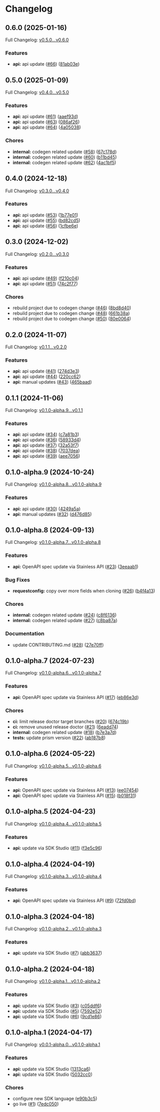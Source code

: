 # Changelog

## 0.6.0 (2025-01-16)

Full Changelog: [v0.5.0...v0.6.0](https://github.com/riza-io/riza-api-go/compare/v0.5.0...v0.6.0)

### Features

* **api:** api update ([#66](https://github.com/riza-io/riza-api-go/issues/66)) ([81ab03e](https://github.com/riza-io/riza-api-go/commit/81ab03e250dd9279a759c4686b6985daa1b7a85f))

## 0.5.0 (2025-01-09)

Full Changelog: [v0.4.0...v0.5.0](https://github.com/riza-io/riza-api-go/compare/v0.4.0...v0.5.0)

### Features

* **api:** api update ([#61](https://github.com/riza-io/riza-api-go/issues/61)) ([aaef93d](https://github.com/riza-io/riza-api-go/commit/aaef93dc5ba0e981369c727be47185a9cbd8d1ad))
* **api:** api update ([#63](https://github.com/riza-io/riza-api-go/issues/63)) ([086af26](https://github.com/riza-io/riza-api-go/commit/086af26e109f8f33513ea2a673756c6a9f23c0f9))
* **api:** api update ([#64](https://github.com/riza-io/riza-api-go/issues/64)) ([4a05038](https://github.com/riza-io/riza-api-go/commit/4a050386b642467633ae8f6b75570a53c3249f73))


### Chores

* **internal:** codegen related update ([#58](https://github.com/riza-io/riza-api-go/issues/58)) ([67c178d](https://github.com/riza-io/riza-api-go/commit/67c178db0dfe3d38d936a2c6ded06b2febfa7419))
* **internal:** codegen related update ([#60](https://github.com/riza-io/riza-api-go/issues/60)) ([b11bd45](https://github.com/riza-io/riza-api-go/commit/b11bd45f65c7ceb74125c10227555324a0a6c4a0))
* **internal:** codegen related update ([#62](https://github.com/riza-io/riza-api-go/issues/62)) ([4ac1bf5](https://github.com/riza-io/riza-api-go/commit/4ac1bf55512a25b5a37da479bfc61d5325e6282d))

## 0.4.0 (2024-12-18)

Full Changelog: [v0.3.0...v0.4.0](https://github.com/riza-io/riza-api-go/compare/v0.3.0...v0.4.0)

### Features

* **api:** api update ([#53](https://github.com/riza-io/riza-api-go/issues/53)) ([1b77e01](https://github.com/riza-io/riza-api-go/commit/1b77e01a8e8b6a0ae669e75dd791a70b39d29b8e))
* **api:** api update ([#55](https://github.com/riza-io/riza-api-go/issues/55)) ([bd82cd5](https://github.com/riza-io/riza-api-go/commit/bd82cd5692422a0ff5db0717601158bbef185069))
* **api:** api update ([#56](https://github.com/riza-io/riza-api-go/issues/56)) ([1cfbe6e](https://github.com/riza-io/riza-api-go/commit/1cfbe6eac34a9bc6e2132ab5407ee8d07b4579f3))

## 0.3.0 (2024-12-02)

Full Changelog: [v0.2.0...v0.3.0](https://github.com/riza-io/riza-api-go/compare/v0.2.0...v0.3.0)

### Features

* **api:** api update ([#49](https://github.com/riza-io/riza-api-go/issues/49)) ([f210c04](https://github.com/riza-io/riza-api-go/commit/f210c047c22fce6a9c7baff3c6e818e50a685544))
* **api:** api update ([#51](https://github.com/riza-io/riza-api-go/issues/51)) ([74c2f77](https://github.com/riza-io/riza-api-go/commit/74c2f77f0fc3aa80de1da6001a3638736a09d5fc))


### Chores

* rebuild project due to codegen change ([#46](https://github.com/riza-io/riza-api-go/issues/46)) ([8bd8d40](https://github.com/riza-io/riza-api-go/commit/8bd8d40bf2491e1c5a01abb56c85e7cfb7525d1c))
* rebuild project due to codegen change ([#48](https://github.com/riza-io/riza-api-go/issues/48)) ([661b38a](https://github.com/riza-io/riza-api-go/commit/661b38a6511e84da23d0d471da0ee008b17127d1))
* rebuild project due to codegen change ([#50](https://github.com/riza-io/riza-api-go/issues/50)) ([80e0064](https://github.com/riza-io/riza-api-go/commit/80e00642d28150bafd7cc5cfa46a65251a6e7ab5))

## 0.2.0 (2024-11-07)

Full Changelog: [v0.1.1...v0.2.0](https://github.com/riza-io/riza-api-go/compare/v0.1.1...v0.2.0)

### Features

* **api:** api update ([#41](https://github.com/riza-io/riza-api-go/issues/41)) ([274d3e3](https://github.com/riza-io/riza-api-go/commit/274d3e3541722d68f3da1019bb8d58cdbc54b4a2))
* **api:** api update ([#44](https://github.com/riza-io/riza-api-go/issues/44)) ([220cc62](https://github.com/riza-io/riza-api-go/commit/220cc62f8c817a203720415c58e5e10978c8c4f8))
* **api:** manual updates ([#43](https://github.com/riza-io/riza-api-go/issues/43)) ([465baad](https://github.com/riza-io/riza-api-go/commit/465baad08d14d0cf6c79100e97d7f135b2271d5e))

## 0.1.1 (2024-11-06)

Full Changelog: [v0.1.0-alpha.9...v0.1.1](https://github.com/riza-io/riza-api-go/compare/v0.1.0-alpha.9...v0.1.1)

### Features

* **api:** api update ([#34](https://github.com/riza-io/riza-api-go/issues/34)) ([c7a81b3](https://github.com/riza-io/riza-api-go/commit/c7a81b3794fb4ed4a6be49cc2e303e4ee105cd0b))
* **api:** api update ([#36](https://github.com/riza-io/riza-api-go/issues/36)) ([58933d4](https://github.com/riza-io/riza-api-go/commit/58933d4d3f6bcaf8994b3beeeab8392d95db6720))
* **api:** api update ([#37](https://github.com/riza-io/riza-api-go/issues/37)) ([32a53f7](https://github.com/riza-io/riza-api-go/commit/32a53f79bb27cab5ec5d57b19eba0badfb7e6e56))
* **api:** api update ([#38](https://github.com/riza-io/riza-api-go/issues/38)) ([7037dea](https://github.com/riza-io/riza-api-go/commit/7037dead76084b37bab188d4746d9d17d95e90b5))
* **api:** api update ([#39](https://github.com/riza-io/riza-api-go/issues/39)) ([aee7056](https://github.com/riza-io/riza-api-go/commit/aee705620a5328ef30d1856ded510663819e6f03))

## 0.1.0-alpha.9 (2024-10-24)

Full Changelog: [v0.1.0-alpha.8...v0.1.0-alpha.9](https://github.com/riza-io/riza-api-go/compare/v0.1.0-alpha.8...v0.1.0-alpha.9)

### Features

* **api:** api update ([#30](https://github.com/riza-io/riza-api-go/issues/30)) ([4249a5a](https://github.com/riza-io/riza-api-go/commit/4249a5a35496499320cf5993c63eac438352d6bc))
* **api:** manual updates ([#32](https://github.com/riza-io/riza-api-go/issues/32)) ([d476d85](https://github.com/riza-io/riza-api-go/commit/d476d8547b234690dbd7b8f37686ac68e175e709))

## 0.1.0-alpha.8 (2024-09-13)

Full Changelog: [v0.1.0-alpha.7...v0.1.0-alpha.8](https://github.com/riza-io/riza-api-go/compare/v0.1.0-alpha.7...v0.1.0-alpha.8)

### Features

* **api:** OpenAPI spec update via Stainless API ([#23](https://github.com/riza-io/riza-api-go/issues/23)) ([3eeaab1](https://github.com/riza-io/riza-api-go/commit/3eeaab1625a9724ab26d132477b1941677db8017))


### Bug Fixes

* **requestconfig:** copy over more fields when cloning ([#26](https://github.com/riza-io/riza-api-go/issues/26)) ([b4f4a13](https://github.com/riza-io/riza-api-go/commit/b4f4a13898477e4f8bb9d78ba212b114917d4df8))


### Chores

* **internal:** codegen related update ([#24](https://github.com/riza-io/riza-api-go/issues/24)) ([c8f6136](https://github.com/riza-io/riza-api-go/commit/c8f6136fabff019582c1e83bcae4c6e4140d4642))
* **internal:** codegen related update ([#27](https://github.com/riza-io/riza-api-go/issues/27)) ([c8ba87a](https://github.com/riza-io/riza-api-go/commit/c8ba87a68699b7dc49835b4f628d41247db0ee95))


### Documentation

* update CONTRIBUTING.md ([#28](https://github.com/riza-io/riza-api-go/issues/28)) ([27e70ff](https://github.com/riza-io/riza-api-go/commit/27e70ffe7f1553404478edf5be322a7588d2c7b2))

## 0.1.0-alpha.7 (2024-07-23)

Full Changelog: [v0.1.0-alpha.6...v0.1.0-alpha.7](https://github.com/riza-io/riza-api-go/compare/v0.1.0-alpha.6...v0.1.0-alpha.7)

### Features

* **api:** OpenAPI spec update via Stainless API ([#17](https://github.com/riza-io/riza-api-go/issues/17)) ([eb86e3d](https://github.com/riza-io/riza-api-go/commit/eb86e3db6249bf72e1fe313c8fcc02d85b264f1a))


### Chores

* **ci:** limit release doctor target branches ([#20](https://github.com/riza-io/riza-api-go/issues/20)) ([674c19b](https://github.com/riza-io/riza-api-go/commit/674c19b631604a469fa9829badfed40313dbc9e7))
* **ci:** remove unused release doctor ([#21](https://github.com/riza-io/riza-api-go/issues/21)) ([6eadd74](https://github.com/riza-io/riza-api-go/commit/6eadd7428bfeb64239bb57cdea3d0a9fb240b5a2))
* **internal:** codegen related update ([#18](https://github.com/riza-io/riza-api-go/issues/18)) ([b7e3a7d](https://github.com/riza-io/riza-api-go/commit/b7e3a7d073e3ce95c68ca5cf2c2556ba7fd9ae55))
* **tests:** update prism version ([#22](https://github.com/riza-io/riza-api-go/issues/22)) ([ab187b8](https://github.com/riza-io/riza-api-go/commit/ab187b8b4cf37d0fdc24e6e58366785c9f40659e))

## 0.1.0-alpha.6 (2024-05-22)

Full Changelog: [v0.1.0-alpha.5...v0.1.0-alpha.6](https://github.com/riza-io/riza-api-go/compare/v0.1.0-alpha.5...v0.1.0-alpha.6)

### Features

* **api:** OpenAPI spec update via Stainless API ([#13](https://github.com/riza-io/riza-api-go/issues/13)) ([ee07454](https://github.com/riza-io/riza-api-go/commit/ee07454b71782f7a5a05528ed2d453721edc2d71))
* **api:** OpenAPI spec update via Stainless API ([#15](https://github.com/riza-io/riza-api-go/issues/15)) ([b018f31](https://github.com/riza-io/riza-api-go/commit/b018f31bf878771e88bab46893854c994a6d969e))

## 0.1.0-alpha.5 (2024-04-23)

Full Changelog: [v0.1.0-alpha.4...v0.1.0-alpha.5](https://github.com/riza-io/riza-api-go/compare/v0.1.0-alpha.4...v0.1.0-alpha.5)

### Features

* **api:** update via SDK Studio ([#11](https://github.com/riza-io/riza-api-go/issues/11)) ([f3e5c96](https://github.com/riza-io/riza-api-go/commit/f3e5c961a994cfce9f07f1b18945227becd649ca))

## 0.1.0-alpha.4 (2024-04-19)

Full Changelog: [v0.1.0-alpha.3...v0.1.0-alpha.4](https://github.com/riza-io/riza-api-go/compare/v0.1.0-alpha.3...v0.1.0-alpha.4)

### Features

* **api:** OpenAPI spec update via Stainless API ([#9](https://github.com/riza-io/riza-api-go/issues/9)) ([72fd0bd](https://github.com/riza-io/riza-api-go/commit/72fd0bd5e1307aeef016a7d0492586bc02062a5c))

## 0.1.0-alpha.3 (2024-04-18)

Full Changelog: [v0.1.0-alpha.2...v0.1.0-alpha.3](https://github.com/riza-io/riza-api-go/compare/v0.1.0-alpha.2...v0.1.0-alpha.3)

### Features

* **api:** update via SDK Studio ([#7](https://github.com/riza-io/riza-api-go/issues/7)) ([abb3637](https://github.com/riza-io/riza-api-go/commit/abb3637374d13cab4eb29fe21d748ef9f8b4a641))

## 0.1.0-alpha.2 (2024-04-18)

Full Changelog: [v0.1.0-alpha.1...v0.1.0-alpha.2](https://github.com/riza-io/riza-api-go/compare/v0.1.0-alpha.1...v0.1.0-alpha.2)

### Features

* **api:** update via SDK Studio ([#3](https://github.com/riza-io/riza-api-go/issues/3)) ([c05ddf6](https://github.com/riza-io/riza-api-go/commit/c05ddf6d8d797ac9c497869b01bf4e18f516c238))
* **api:** update via SDK Studio ([#5](https://github.com/riza-io/riza-api-go/issues/5)) ([7592e52](https://github.com/riza-io/riza-api-go/commit/7592e52ba20def022458699f0fb7791ce436bb4e))
* **api:** update via SDK Studio ([#6](https://github.com/riza-io/riza-api-go/issues/6)) ([9cd1e86](https://github.com/riza-io/riza-api-go/commit/9cd1e86d40bd6651ca6c383598445ad50543e80f))

## 0.1.0-alpha.1 (2024-04-17)

Full Changelog: [v0.0.1-alpha.0...v0.1.0-alpha.1](https://github.com/riza-io/riza-api-go/compare/v0.0.1-alpha.0...v0.1.0-alpha.1)

### Features

* **api:** update via SDK Studio ([1313ca6](https://github.com/riza-io/riza-api-go/commit/1313ca673b6668a3e9b5f65785251145d4e6b0dc))
* **api:** update via SDK Studio ([5032cc0](https://github.com/riza-io/riza-api-go/commit/5032cc03df948438e0ed8201cd5b11d2ce7e7940))


### Chores

* configure new SDK language ([e90b3c5](https://github.com/riza-io/riza-api-go/commit/e90b3c5c9e49ec8df1385de14781fee1f0e0f061))
* go live ([#1](https://github.com/riza-io/riza-api-go/issues/1)) ([7edc050](https://github.com/riza-io/riza-api-go/commit/7edc0507a223e98e8fa0be39a21d4453a53e3e44))
